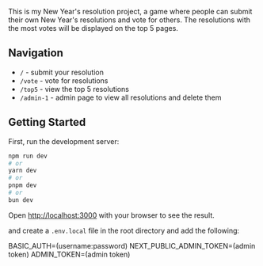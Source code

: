 This is my New Year's resolution project, a game where people can submit their own New Year's resolutions and vote for others. The resolutions with the most votes will be displayed on the top 5 pages.

## Navigation
- `/` - submit your resolution
- `/vote` - vote for resolutions
- `/top5` - view the top 5 resolutions
- `/admin-1` - admin page to view all resolutions and delete them

## Getting Started

First, run the development server:

```bash
npm run dev
# or
yarn dev
# or
pnpm dev
# or
bun dev
```

Open [http://localhost:3000](http://localhost:3000) with your browser to see the result.

and create a `.env.local` file in the root directory and add the following:

BASIC_AUTH=(username:password)
NEXT_PUBLIC_ADMIN_TOKEN=(admin token)
ADMIN_TOKEN=(admin token)
